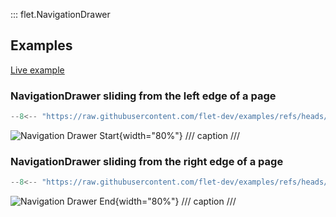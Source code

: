 ::: flet.NavigationDrawer

## Examples

[Live example](https://flet-controls-gallery.fly.dev/navigation/navigationdrawer)

### NavigationDrawer sliding from the left edge of a page
```python
--8<-- "https://raw.githubusercontent.com/flet-dev/examples/refs/heads/v1-docs/python/controls/navigation-drawer/nav-drawer-example.py"
```

![Navigation Drawer Start](https://raw.githubusercontent.com/flet-dev/examples/v1-docs/python/controls/navigationdrawer/navigation-drawer-start.gif){width="80%"}
/// caption
///

### NavigationDrawer sliding from the right edge of a page
```python
--8<-- "https://raw.githubusercontent.com/flet-dev/examples/refs/heads/v1-docs/python/controls/navigation-drawer/nav-drawer-end.py"
```

![Navigation Drawer End](https://raw.githubusercontent.com/flet-dev/examples/v1-docs/python/controls/navigationdrawer/navigation-drawer-end.gif){width="80%"}
/// caption
///
